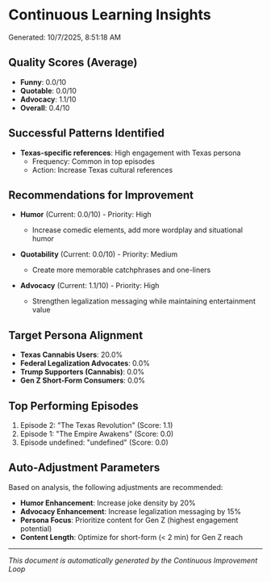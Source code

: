 # Continuous Learning Insights

Generated: 10/7/2025, 8:51:18 AM

## Quality Scores (Average)

- **Funny**: 0.0/10
- **Quotable**: 0.0/10
- **Advocacy**: 1.1/10
- **Overall**: 0.4/10

## Successful Patterns Identified

- **Texas-specific references**: High engagement with Texas persona
  - Frequency: Common in top episodes
  - Action: Increase Texas cultural references

## Recommendations for Improvement

- **Humor** (Current: 0.0/10) - Priority: High
  - Increase comedic elements, add more wordplay and situational humor

- **Quotability** (Current: 0.0/10) - Priority: Medium
  - Create more memorable catchphrases and one-liners

- **Advocacy** (Current: 1.1/10) - Priority: High
  - Strengthen legalization messaging while maintaining entertainment value

## Target Persona Alignment

- **Texas Cannabis Users**: 20.0%
- **Federal Legalization Advocates**: 0.0%
- **Trump Supporters (Cannabis)**: 0.0%
- **Gen Z Short-Form Consumers**: 0.0%

## Top Performing Episodes

1. Episode 2: "The Texas Revolution" (Score: 1.1)
2. Episode 1: "The Empire Awakens" (Score: 0.0)
3. Episode undefined: "undefined" (Score: 0.0)

## Auto-Adjustment Parameters

Based on analysis, the following adjustments are recommended:

- **Humor Enhancement**: Increase joke density by 20%
- **Advocacy Enhancement**: Increase legalization messaging by 15%
- **Persona Focus**: Prioritize content for Gen Z (highest engagement potential)
- **Content Length**: Optimize for short-form (< 2 min) for Gen Z reach

---

*This document is automatically generated by the Continuous Improvement Loop*
